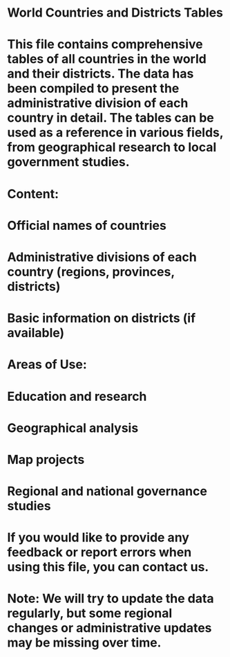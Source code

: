 # World Countries and Districts Tables

# This file contains comprehensive tables of all countries in the world and their districts. The data has been compiled to present the administrative division of each country in detail. The tables can be used as a reference in various fields, from geographical research to local government studies.

# Content:

# Official names of countries
# Administrative divisions of each country (regions, provinces, districts)
# Basic information on districts (if available)
# Areas of Use:

# Education and research
# Geographical analysis
# Map projects
# Regional and national governance studies
# If you would like to provide any feedback or report errors when using this file, you can contact us.

# Note: We will try to update the data regularly, but some regional changes or administrative updates may be missing over time.
